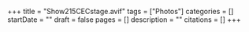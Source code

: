 +++
title = "Show215CECstage.avif"
tags = ["Photos"]
categories = []
startDate = ""
draft = false
pages = []
description = ""
citations = []
+++
